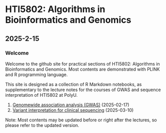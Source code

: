 # HTI5802: Algorithms in Bioinformatics and Genomics


## 2025-2-15

### Welcome

Welcome to the github site for practical sections of HTI5802: Algorithms in Bioinformatics and Genomics. Most contents are demonstrated with PLINK and R programming language.

This site is designed as a collection of R Markdown notebooks, as supplementary to the lecture notes for the courses of GWAS and sequence interpretation of HTI5802 at PolyU.

1. [Genomewide association analysis (GWAS)](https://github.com/claratsm/HTI5802_Algorithms-in-Bioinformatics-and-Genomics/blob/main/GWAS.md) (2025-02-17)
2. [Variant interpretation for clinical sequencing]() (2025-03-10)

Note: Most contents may be updated before or right after the lectures, so please refer to the updated version.
